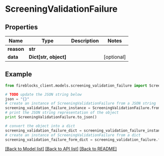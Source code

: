 # ScreeningValidationFailure


## Properties

Name | Type | Description | Notes
------------ | ------------- | ------------- | -------------
**reason** | **str** |  | 
**data** | **Dict[str, object]** |  | [optional] 

## Example

```python
from fireblocks_client.models.screening_validation_failure import ScreeningValidationFailure

# TODO update the JSON string below
json = "{}"
# create an instance of ScreeningValidationFailure from a JSON string
screening_validation_failure_instance = ScreeningValidationFailure.from_json(json)
# print the JSON string representation of the object
print ScreeningValidationFailure.to_json()

# convert the object into a dict
screening_validation_failure_dict = screening_validation_failure_instance.to_dict()
# create an instance of ScreeningValidationFailure from a dict
screening_validation_failure_form_dict = screening_validation_failure.from_dict(screening_validation_failure_dict)
```
[[Back to Model list]](../README.md#documentation-for-models) [[Back to API list]](../README.md#documentation-for-api-endpoints) [[Back to README]](../README.md)


